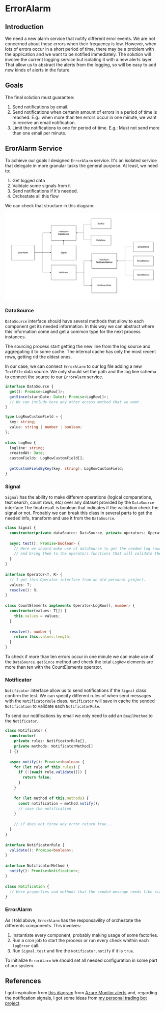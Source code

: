 # ErrorAlarm

## Introduction

We need a new alarm service that notify different error events. We are not concerned about these errors when their frequency is low. However, when lots of errors occur in a short period of time, there may be a problem with the application and we want to be notified immediately.
The solution will involve the current logging service but isolating it with a new alerts layer. That allow us to abstract the alerts from the logging, so will be easy to add new kinds of alerts in the future.

## Goals

The final solution must guarantee:

1. Send notifications by email.
2. Send notifications when certanin amount of errors in a period of time is reached. E.g.: when more than ten errors occur in one minute, we want to receive an email notification.
3. Limit the notifications to one for period of time. E.g.: Must not send more than one email per minute.

## ErorAlarm Service

To achieve our goals I designed `ErrorAlarm` service. It's an isolated service that delegate in more granular tasks the general purpose. At least, we need to:

1.  Get logged data
2.  Validate some signals from it
3.  Send notifications if it's needed.
4.  Orchestate all this flow

We can check that structure in this diagram:

![ErrorAlarmService class diagram](error-alarm-class-diagram.jpg)

### DataSource

`DataSource` interface should have several methods that allow to each component get its needed information. In this way we can abstract where this information come and get a common type for the next process instances.

The sourcing process start getting the new line from the log source and aggregating it to some cache. The internal cache has only the most recent rows, getting rid the oldest ones.

In our case, we can connect `ErrorAlarm` to our log file adding a new `TextFile` data source. We only should set the path and the log line schema to connect the source to our `ErrorAlarm` service.

```ts
interface DataSource {
  get(): Promise<LogRow[]>;
  getSince(startDate: Date): Promise<LogRow[]>;
  // We can include here any other access method that we want.
}
```

```ts
type LogRowCustomField = {
  key: string;
  value: string | number | boolean;
};

class LogRow {
  logline: string;
  createdAt: Date;
  customFields: LogRowCustomField[];

  getCustomFieldByKey(key: string): LogRowCustomField;
}
```

### Signal

`Signal` has the ability to make different operations (logical comparations, text search, count rows, etc) over any dataset provided by the `DataSource` interface.The final result is boolean that indicates if the validation check the signal or not. Probably we can break this class in several parts to get the needed info, transform and use it from the `DataSource`.

```ts
class Signal {
  constructor(private dataSource: DataSource, private operators: Operator) {}

  async test(): Promise<boolean> {
    // Here we should make use of dataSource to get the needed log rows
    // and bring them to the operators functions that will validate the the signal.
  }
}

interface Operator<T, R> {
  // I got this Operator interface from an old personal project.
  values: T;
  resolve(): R;
}

class CountElements implements Operator<LogRow[], number> {
  constructor(values: T[]) {
    this.values = values;
  }

  resolve(): number {
    return this.values.length;
  }
}
```

To check if more than ten errors occur in one minute we can make use of the `DataSource.getSince` method and check the total `LogRow` elements are more than ten with the CountElements operator.

### Notificator

`Notificator` interface allow us to send notifications if the `Signal` class confirm the test. We can specify different rules of when send messages with the `NotificatorRule` class. `Notificator` will save in cache the sended `Notification` to validate each `NotificatorRule`.

To send our notifications by email we only need to add an `EmailMethod` to the `Notificator`.

```ts
class Notificator {
  constructor(
    private rules: NotificatorRule[],
    private methods: NotificatorMethod[]
  ) {}

  async notify(): Promise<boolean> {
    for (let rule of this.rules) {
      if (!(await rule.validate())) {
        return false;
      }
    }

    for (let method of this.methods) {
      const notification = method.notify();
      // save the notification
    }

    // if does not throw any error return true...
  }
}

interface NotificatorRule {
  validate(): Promise<boolean>;
}

interface NotificatorMethod {
  notify(): Promise<Notification>;
}

class Notification {
  // Here properties and methods that the sended message needs like status, etc.
}
```

### ErrorAlarm

As I told above, `ErrorAlarm` has the responsavility of orchestate the differents components. This involves:

1. Instantiate every component, probably making usage of some factories.
2. Run a cron job to start the process or run every check whithin each `logError` call.
3. Run `Signal.test` and fire the `Notificator.notify` if it is `true`.

To initialize `ErrorAlarm` we should set all needed configuration in some part of our system.

## References

I got inspiration from [this diagram](https://learn.microsoft.com/en-us/azure/azure-monitor/alerts/media/alerts-overview/alerts.png) from [Azure Monitor alerts](https://learn.microsoft.com/en-us/azure/azure-monitor/alerts/alerts-overview) and, regarding the notification signals, I got some ideas from [my personal trading bot project](https://github.com/sjardon/sj-trading).
